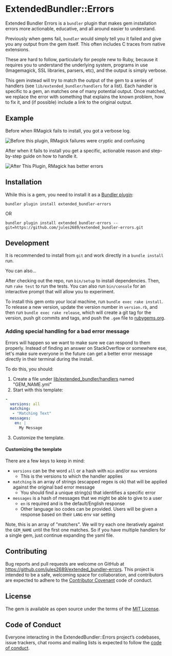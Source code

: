 # ExtendedBundler::Errors

Extended Bundler Errors is a `bundler` plugin that makes gem installation errors more actionable, educative, and all around easier to understand.

Previously when gems fail, `bundler` would simply tell you it failed and give you any output from the gem itself. This often includes C traces from native extensions.

These are hard to follow, particularly for people new to Ruby, because it requires you to understand the underlying system, programs in use (Imagemagick, SSL libraries, parsers, etc), and the output is simply verbose.

This gem instead will try to match the output of the gem to a series of handlers (see `lib/extended_bundler/handlers` for a list). Each handler is specific to a gem, an matches one of many potential output. Once matched, we replace the error with something that explains the known problem, how to fix it, and (if possible) include a link to the original output.

## Example

Before when RMagick fails to install, you got a verbose log.

![Before this plugin, RMagick failures were cryptic and confusing](https://user-images.githubusercontent.com/3074765/55492679-9c61ef80-5605-11e9-83ec-184933916abc.png)


After when it fails to install you get a specific, actionable reason and step-by-step guide on how to handle it.

![After This Plugin, RMagick has better errors](https://user-images.githubusercontent.com/3074765/55492685-9e2bb300-5605-11e9-9e67-bb555cb2537c.png)

## Installation

While this is a gem, you need to install it as a [Bundler plugin](https://bundler.io/v1.16/guides/bundler_plugins.html):

`bundler plugin install extended_bundler-errors`

OR

`bundler plugin install extended_bundler-errors --git=https://github.com/jules2689/extended_bundler-errors.git`

## Development

It is recommended to install from `git` and work directly in a `bundle install` run.

You can also...

After checking out the repo, run `bin/setup` to install dependencies. Then, run `rake test` to run the tests. You can also run `bin/console` for an interactive prompt that will allow you to experiment.

To install this gem onto your local machine, run `bundle exec rake install`. To release a new version, update the version number in `version.rb`, and then run `bundle exec rake release`, which will create a git tag for the version, push git commits and tags, and push the `.gem` file to [rubygems.org](https://rubygems.org).

### Adding special handling for a bad error message

Errors will happen so we want to make sure we can respond to them properly. Instead of finding an answer on StackOverflow or somewhere ese, let's make sure everyone in the future can get a better error message directly in their terminal during the install.

To do this, you should:

1. Create a file under [lib/extended_bundler/handlers](https://github.com/jules2689/extended_bundler-errors/tree/master/lib/extended_bundler/handlers) named "GEM_NAME.yml"
2. Start with this template:
```yaml
-
  versions: all
  matching:
   - "Matching Text"
  messages:
    en: |
      My Message
```
3. Customize the template.

#### Customizing the template

There are a few keys to keep in mind:

- `versions` can be the word `all` or a hash with `min` and/or `max` versions
  - This is the versions to which the handler applies
- `matching` is an array of strings (escapped regex is ok) that will be applied against the original bad error message
  - You should find a unique string(s) that identifies a specific error
- `messages` is a hash of messages that we might be able to give to a user
  - `en` is required and is the default/English response
  - Other language iso codes can be provided. Users will be given a response based on their `LANG` env var setting

Note, this is an array of "matchers". We will try each one iteratively against the `GEM_NAME` until the first one matches. So if you have multiple handlers for a single gem, just continue expanding the yaml file.

## Contributing

Bug reports and pull requests are welcome on GitHub at https://github.com/jules2689/extended_bundler-errors. This project is intended to be a safe, welcoming space for collaboration, and contributors are expected to adhere to the [Contributor Covenant](http://contributor-covenant.org) code of conduct.

## License

The gem is available as open source under the terms of the [MIT License](https://opensource.org/licenses/MIT).

## Code of Conduct

Everyone interacting in the ExtendedBundler::Errors project’s codebases, issue trackers, chat rooms and mailing lists is expected to follow the [code of conduct](https://github.com/jules2689/extended_bundler-errors/blob/master/CODE_OF_CONDUCT.md).

